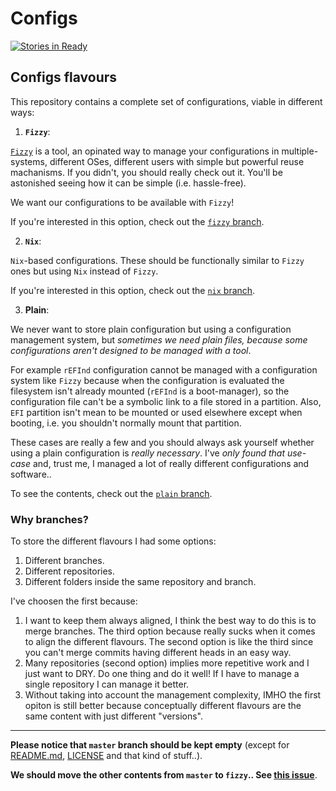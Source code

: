 # Configs

[![Stories in Ready](https://badge.waffle.io/alem0lars/configs.png?label=ready&title=Ready)](https://waffle.io/alem0lars/configs)

## Configs flavours

This repository contains a complete set of configurations, viable in different ways:

1. **`Fizzy`**:
  
  [`Fizzy`](https://github.com/alem0lars/fizzy) is a tool, an opinated way to manage your configurations in multiple-systems, different OSes, different users with simple but powerful reuse machanisms. If you didn't, you should really check out it. You'll be astonished seeing how it can be simple (i.e. hassle-free).
  
  We want our configurations to be available with `Fizzy`!

  If you're interested in this option, check out the [`fizzy` branch](https://github.com/alem0lars/configs/tree/fizzy).

2. **`Nix`**:
  
  `Nix`-based configurations. These should be functionally similar to `Fizzy` ones but using `Nix` instead of `Fizzy`.

  If you're interested in this option, check out the [`nix` branch](https://github.com/alem0lars/configs/tree/nix).

3. **Plain**:

  We never want to store plain configuration but using a configuration management system, but *sometimes we need plain files, because some configurations aren't designed to be managed with a tool*.
  
  For example `rEFInd` configuration cannot be managed with a configuration system like `Fizzy` because when the configuration is evaluated the filesystem isn't already mounted (`rEFInd` is a boot-manager), so the configuration file can't be a symbolic link to a file stored in a partition.
  Also, `EFI` partition isn't mean to be mounted or used elsewhere except when booting, i.e. you shouldn't normally mount that partition.
  
  These cases are really a few and you should always ask yourself whether using a plain configuration is *really necessary*. I've *only found that use-case* and, trust me, I managed a lot of really different configurations and software..

  To see the contents, check out the [`plain` branch](https://github.com/alem0lars/configs/tree/plain).

### Why branches?

To store the different flavours I had some options:

1. Different branches.
2. Different repositories.
3. Different folders inside the same repository and branch.

I've choosen the first because:

1. I want to keep them always aligned, I think the best way to do this is to merge branches. The third option because really sucks when it comes to align the different flavours. The second option is like the third since you can't merge commits having different heads in an easy way.
2. Many repositories (second option) implies more repetitive work and I just want to DRY. Do one thing and do it well! If I have to manage a single repository I can manage it better.
3. Without taking into account the management complexity, IMHO the first opiton is still better because conceptually different flavours are the same content with just different "versions".

----

**Please notice that `master` branch should be kept empty** (except for [README.md](./README.md), [LICENSE](./LICENSE) and that kind of stuff..).

**We should move the other contents from `master` to `fizzy`.. See [this issue](https://github.com/alem0lars/configs/issues/2)**.
